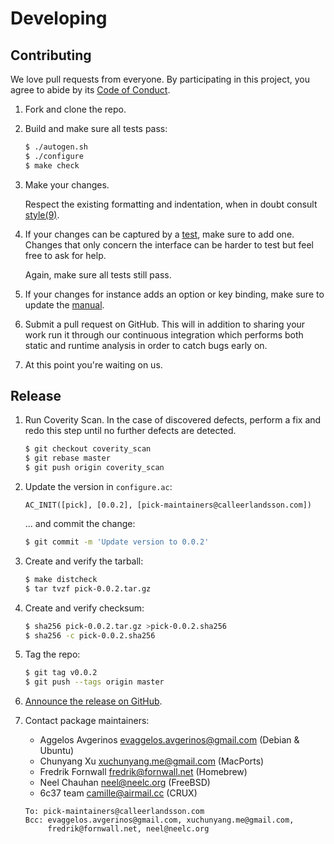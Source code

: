 # Developing

## Contributing

We love pull requests from everyone.
By participating in this project,
you agree to abide by its [Code of Conduct][conduct].

1. Fork and clone the repo.

2. Build and make sure all tests pass:

   ```sh
   $ ./autogen.sh
   $ ./configure
   $ make check
   ```

3. Make your changes.

   Respect the existing formatting and indentation,
   when in doubt consult [style(9)][style].

4. If your changes can be captured by a [test],
   make sure to add one.
   Changes that only concern the interface can be harder to test but feel free
   to ask for help.

   Again,
   make sure all tests still pass.

5. If your changes for instance adds an option or key binding,
   make sure to update the [manual].

6. Submit a pull request on GitHub.
   This will in addition to sharing your work run it through our continuous
   integration which performs both static and runtime analysis in order to catch
   bugs early on.

7. At this point you're waiting on us.

## Release

1. Run Coverity Scan.
   In the case of discovered defects,
   perform a fix and redo this step until no further defects are detected.

   ```sh
   $ git checkout coverity_scan
   $ git rebase master
   $ git push origin coverity_scan
   ```

2. Update the version in `configure.ac`:

   ```
   AC_INIT([pick], [0.0.2], [pick-maintainers@calleerlandsson.com])
   ```

   ... and commit the change:

   ```sh
   $ git commit -m 'Update version to 0.0.2'
   ```

3. Create and verify the tarball:

   ```sh
   $ make distcheck
   $ tar tvzf pick-0.0.2.tar.gz
   ```

4. Create and verify checksum:

   ```sh
   $ sha256 pick-0.0.2.tar.gz >pick-0.0.2.sha256
   $ sha256 -c pick-0.0.2.sha256
   ```

5. Tag the repo:

   ```sh
   $ git tag v0.0.2
   $ git push --tags origin master
   ```

6. [Announce the release on GitHub][announce].

7. Contact package maintainers:

   * Aggelos Avgerinos <evaggelos.avgerinos@gmail.com> (Debian & Ubuntu)
   * Chunyang Xu <xuchunyang.me@gmail.com> (MacPorts)
   * Fredrik Fornwall <fredrik@fornwall.net> (Homebrew)
   * Neel Chauhan <neel@neelc.org> (FreeBSD)
   * 6c37 team <camille@airmail.cc> (CRUX)

   ```
   To: pick-maintainers@calleerlandsson.com
   Bcc: evaggelos.avgerinos@gmail.com, xuchunyang.me@gmail.com,
        fredrik@fornwall.net, neel@neelc.org
   ```

[announce]: https://github.com/calleerlandsson/pick/releases/new
[conduct]: https://github.com/calleerlandsson/pick/blob/master/CODE_OF_CONDUCT.md
[manual]: https://github.com/calleerlandsson/pick/tree/master/pick.1
[style]: https://man.openbsd.org/style
[test]: https://github.com/calleerlandsson/pick/tree/master/tests#test-suite
